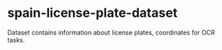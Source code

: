# spain-license-plate-dataset
Dataset contains information about license plates, coordinates for OCR tasks.
